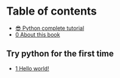 # Table of contents

* [😎 Python complete tutorial](README.md)
* [0 About this book](about-this-book.md)

## Try python for the first time

* [1 Hello world!](try-python-for-the-first-time/hello-world.md)
